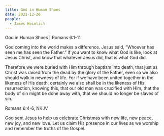 ```yaml
---
title: God in Human Shoes
date: 2021-12-26
people:
  - James Heimlich
---
```


God in Human Shoes | Romans 6:1-11

God coming into the world makes a difference. Jesus said, “Whoever has seen me has seen the Father.” If you want to know what God is like, look at Jesus Christ, and know that whatever Jesus did, that is what God did.

Therefore we were buried with Him through baptism into death, that just as Christ was raised from the dead by the glory of the Father, even so we also should walk in newness of life. For if we have been united together in the likeness of His death, certainly we also shall be in the likeness of His resurrection, knowing this, that our old man was crucified with Him, that the body of sin might be done away with, that we should no longer be slaves of sin.

Romans 6:4-6, NKJV

God sent Jesus to help us celebrate Christmas with new life, new peace, new joy, and new love. Let us claim His presence in our lives as we worship and remember the truths of the Gospel.